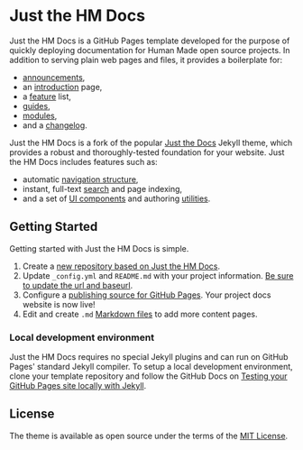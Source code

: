 # Just the HM Docs

Just the HM Docs is a GitHub Pages template developed for the purpose of quickly deploying documentation for Human Made open source projects. In addition to serving plain web pages and files, it provides a boilerplate for:

- [announcements](https://humanmade.github.io/just-the-hm-docs/announcements.md),
- an [introduction](https://humanmade.github.io/just-the-hm-docs/introduction.md) page,
- a [feature](https://humanmade.github.io/just-the-hm-docs/features.md) list,
- [guides](https://humanmade.github.io/just-the-hm-docs/guides.md),
- [modules](https://humanmade.github.io/just-the-hm-docs/modules.md),
- and a [changelog](https://humanmade.github.io/just-the-hm-docs/changelog.md).

Just the HM Docs is a fork of the popular [Just the Docs](https://github.com/just-the-docs/just-the-docs) Jekyll theme, which provides a robust and thoroughly-tested foundation for your website. Just the HM Docs includes features such as:

- automatic [navigation structure](https://humanmade.github.io/just-the-hm-docs/docs/navigation-structure),
- instant, full-text [search](https://humanmade.github.io/just-the-hm-docs/docs/search) and page indexing,
- and a set of [UI components](https://humanmade.github.io/just-the-hm-docs/docs/ui-components) and authoring [utilities](https://humanmade.github.io/just-the-hm-docs/docs/utilities).

## Getting Started

Getting started with Just the HM Docs is simple.

1. Create a [new repository based on Just the HM Docs](https://github.com/humanmade/just-the-hm-docs/generate).
1. Update `_config.yml` and `README.md` with your project information. [Be sure to update the url and baseurl](https://mademistakes.com/mastering-jekyll/site-url-baseurl/).
1. Configure a [publishing source for GitHub Pages](https://help.github.com/en/articles/configuring-a-publishing-source-for-github-pages). Your project docs website is now live!
1. Edit and create `.md` [Markdown files](https://guides.github.com/features/mastering-markdown/) to add more content pages.

### Local development environment

Just the HM Docs requires no special Jekyll plugins and can run on GitHub Pages' standard Jekyll compiler. To setup a local development environment, clone your template repository and follow the GitHub Docs on [Testing your GitHub Pages site locally with Jekyll](https://docs.github.com/en/pages/setting-up-a-github-pages-site-with-jekyll/testing-your-github-pages-site-locally-with-jekyll).

## License

The theme is available as open source under the terms of the [MIT License](http://opensource.org/licenses/MIT).
